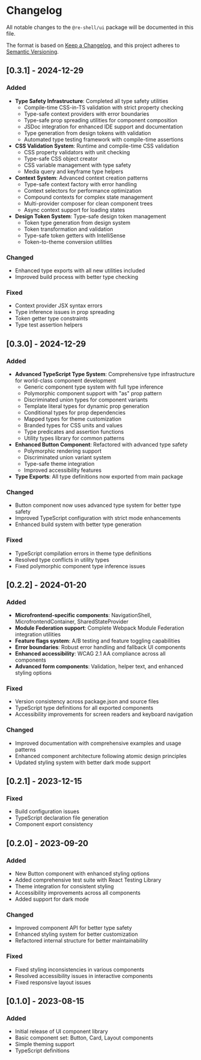 # Changelog

All notable changes to the `@re-shell/ui` package will be documented in this file.

The format is based on [Keep a Changelog](https://keepachangelog.com/en/1.0.0/),
and this project adheres to [Semantic Versioning](https://semver.org/spec/v2.0.0.html).

## [0.3.1] - 2024-12-29

### Added
- **Type Safety Infrastructure**: Completed all type safety utilities
  - Compile-time CSS-in-TS validation with strict property checking
  - Type-safe context providers with error boundaries
  - Type-safe prop spreading utilities for component composition
  - JSDoc integration for enhanced IDE support and documentation
  - Type generation from design tokens with validation
  - Automated type testing framework with compile-time assertions
- **CSS Validation System**: Runtime and compile-time CSS validation
  - CSS property validators with unit checking
  - Type-safe CSS object creator
  - CSS variable management with type safety
  - Media query and keyframe type helpers
- **Context System**: Advanced context creation patterns
  - Type-safe context factory with error handling
  - Context selectors for performance optimization
  - Compound contexts for complex state management
  - Multi-provider composer for clean component trees
  - Async context support for loading states
- **Design Token System**: Type-safe design token management
  - Token type generation from design system
  - Token transformation and validation
  - Type-safe token getters with IntelliSense
  - Token-to-theme conversion utilities

### Changed
- Enhanced type exports with all new utilities included
- Improved build process with better type checking

### Fixed
- Context provider JSX syntax errors
- Type inference issues in prop spreading
- Token getter type constraints
- Type test assertion helpers

## [0.3.0] - 2024-12-29

### Added
- **Advanced TypeScript Type System**: Comprehensive type infrastructure for world-class component development
  - Generic component type system with full type inference
  - Polymorphic component support with "as" prop pattern
  - Discriminated union types for component variants
  - Template literal types for dynamic prop generation
  - Conditional types for prop dependencies
  - Mapped types for theme customization
  - Branded types for CSS units and values
  - Type predicates and assertion functions
  - Utility types library for common patterns
- **Enhanced Button Component**: Refactored with advanced type safety
  - Polymorphic rendering support
  - Discriminated union variant system
  - Type-safe theme integration
  - Improved accessibility features
- **Type Exports**: All type definitions now exported from main package

### Changed
- Button component now uses advanced type system for better type safety
- Improved TypeScript configuration with strict mode enhancements
- Enhanced build system with better type generation

### Fixed
- TypeScript compilation errors in theme type definitions
- Resolved type conflicts in utility types
- Fixed polymorphic component type inference issues

## [0.2.2] - 2024-01-20

### Added
- **Microfrontend-specific components**: NavigationShell, MicrofrontendContainer, SharedStateProvider
- **Module Federation support**: Complete Webpack Module Federation integration utilities
- **Feature flags system**: A/B testing and feature toggling capabilities
- **Error boundaries**: Robust error handling and fallback UI components
- **Enhanced accessibility**: WCAG 2.1 AA compliance across all components
- **Advanced form components**: Validation, helper text, and enhanced styling options

### Fixed
- Version consistency across package.json and source files
- TypeScript type definitions for all exported components
- Accessibility improvements for screen readers and keyboard navigation

### Changed
- Improved documentation with comprehensive examples and usage patterns
- Enhanced component architecture following atomic design principles
- Updated styling system with better dark mode support

## [0.2.1] - 2023-12-15

### Fixed
- Build configuration issues
- TypeScript declaration file generation
- Component export consistency

## [0.2.0] - 2023-09-20

### Added
- New Button component with enhanced styling options
- Added comprehensive test suite with React Testing Library
- Theme integration for consistent styling
- Accessibility improvements across all components
- Added support for dark mode

### Changed
- Improved component API for better type safety
- Enhanced styling system for better customization
- Refactored internal structure for better maintainability

### Fixed
- Fixed styling inconsistencies in various components
- Resolved accessibility issues in interactive components
- Fixed responsive layout issues

## [0.1.0] - 2023-08-15

### Added
- Initial release of UI component library
- Basic component set: Button, Card, Layout components
- Simple theming support
- TypeScript definitions